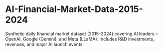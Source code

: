 # AI-Financial-Market-Data-2015-2024
Synthetic daily financial market dataset (2015–2024) covering AI leaders – OpenAI, Google (Gemini), and Meta (LLaMA). Includes R&amp;D investments, revenues, and major AI launch events.
